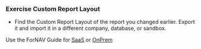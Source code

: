 ### Exercise Custom Report Layout

* Find the Custom Report Layout of the report you changed earlier. Export it and import it in a different company, database, or sandbox.

Use the ForNAV Guide for [SaaS](https://renebrummel.github.io/ForNAVGuide/#/ForNAVForBCSaaS/CustomLayouts) or [OnPrem](https://renebrummel.github.io/ForNAVGuide/#/ForNAVForBCOnPrem/CustomLayouts)

<!-- ToDO -> edit links -->